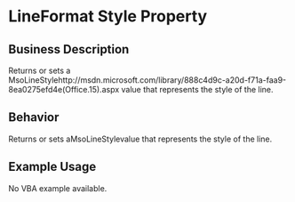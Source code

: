 # LineFormat Style Property

## Business Description
Returns or sets a MsoLineStylehttp://msdn.microsoft.com/library/888c4d9c-a20d-f71a-faa9-8ea0275efd4e(Office.15).aspx value that represents the style of the line.

## Behavior
Returns or sets aMsoLineStylevalue that represents the style of the line.

## Example Usage
No VBA example available.